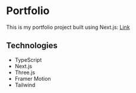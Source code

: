 # Portfolio

This is my portfolio project built using Next.js: [Link](https://kevinsaephanh.com/)

## Technologies

- TypeScript
- Next.js
- Three.js
- Framer Motion
- Tailwind

